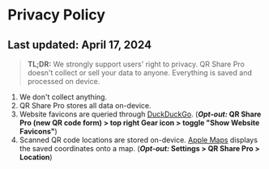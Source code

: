 # Privacy Policy

## Last updated: April 17, 2024

> **TL;DR:** We strongly support users' right to privacy. QR Share Pro doesn't collect or sell your data to anyone. Everything is saved and processed on device.

1. We don't collect anything.
2. QR Share Pro stores all data on-device.
3. Website favicons are queried through [DuckDuckGo](https://duckduckgo.com/privacy). (***Opt-out:* QR Share Pro (new QR code form) > top right Gear icon > toggle "Show Website Favicons"**)
4. Scanned QR code locations are stored on-device. [Apple Maps](https://apple.com/legal/privacy) displays the saved coordinates onto a map. (***Opt-out:* Settings > QR Share Pro > Location**)
